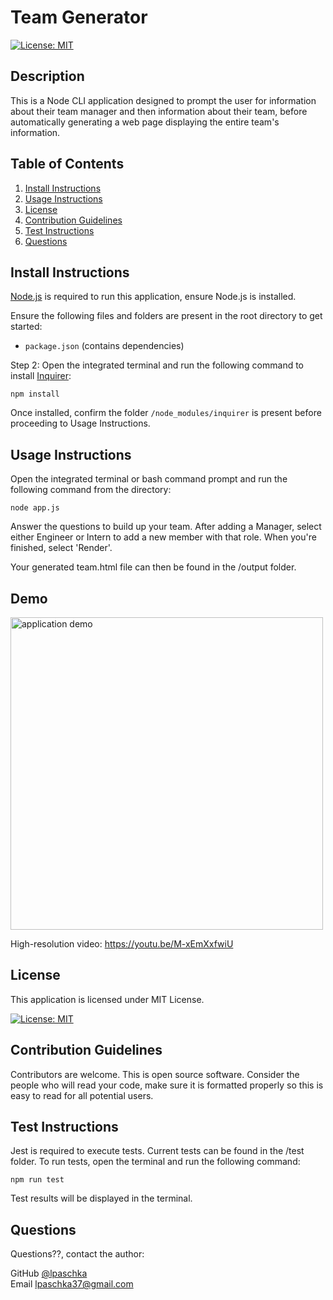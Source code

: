 
# Team Generator


[![License: MIT](https://img.shields.io/badge/License-MIT-yellow.svg)](https://opensource.org/licenses/MIT)
    

## Description

This is a Node CLI application designed to prompt the user for information about their team manager and then information about their team, before automatically generating a web page displaying the entire team's information.
      
## Table of Contents
1. [Install Instructions](#install-instructions)
2. [Usage Instructions](#usage-instructions)
3. [License](#license)
4. [Contribution Guidelines](#contribution-guidelines)
5. [Test Instructions](#test-instructions)
6. [Questions](#questions)

## Install Instructions

[Node.js](https://nodejs.org/en/) is required to run this application, ensure Node.js is installed.  

Ensure the following files and folders are present in the root directory to get started:   

* ```package.json``` (contains dependencies)

Step 2: Open the integrated terminal and run the following command to install [Inquirer](https://www.npmjs.com/package/inquirer):

    npm install  

Once installed, confirm the folder ```/node_modules/inquirer``` is present before proceeding to Usage Instructions.

## Usage Instructions

Open the integrated terminal or bash command prompt and run the following command from the directory:

    node app.js

Answer the questions to build up your team. After adding a Manager, select either Engineer or Intern to add a new member with that role. When you're finished, select 'Render'.

Your generated team.html file can then be found in the /output folder.

## Demo

<img src="./assets/images/Team_Generator_.gif" width="500" alt="application demo">

High-resolution video: https://youtu.be/M-xEmXxfwiU


## License
  
This application is licensed under MIT License.
     
[![License: MIT](https://img.shields.io/badge/License-MIT-yellow.svg)](https://opensource.org/licenses/MIT)
    

## Contribution Guidelines

Contributors are welcome. This is open source software. Consider the people who will read your code, make sure it is formatted properly so this is easy to read for all potential users. 

## Test Instructions

Jest is required to execute tests. Current tests can be found in the /test folder. To run tests, open the terminal and run the following command:

    npm run test

Test results will be displayed in the terminal.

## Questions

Questions??, contact the author:  

GitHub [@lpaschka](https://github.com/lpaschka37)  
Email [lpaschka37@gmail.com](mailto:kylekleven8@gmail.com)